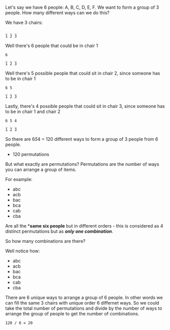 Let's say we have 6 people: A, B, C, D, E, F. We want to form a group of 3 people. How many different ways can we do this?

We have 3 chairs:

```
_ _ _
1 2 3
```

Well there's 6 people that could be in chair 1
```
6
_ _ _
1 2 3
```
Well there's 5 possible people that could sit in chair 2, since someone has to be in chair 1
```
6 5
_ _ _
1 2 3
```
Lastly, there's 4 possible people that could sit in chair 3, since someone has to be in chair 1 and chair 2
```
6 5 4
_ _ _
1 2 3
```
So there are 6*5*4 = 120 different ways to form a group of 3 people from 6 people.
- 120 permutations

But what exactly are permutations? Permutations are the number of ways you can arrange a group of items. 

For example:
- abc
- acb
- bac
- bca
- cab
- cba

Are all the ***same six people** but in different orders - this is considered as 4 distinct permutations but as ***only one combination***.

So how many combinations are there?

Well notice how:
- abc
- acb
- bac
- bca
- cab
- cba

There are 6 unique ways to arrange a group of 6 people. In other words we can fill the same 3 chairs with unique order 6 differnet ways. 
So we could take the total number of permutations and divide by the number of ways to arrange the group of people to get the number of combinations.

```
120 / 6 = 20
```
